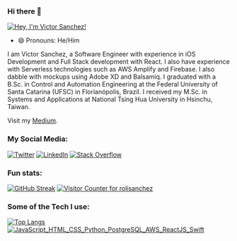 ### Hi there 👋
[![Hey, I'm Victor Sanchez!](https://pimp-my-readme.webapp.io/pimp-my-readme/sliding-text?emojis=1f913&text=Hey%252C%2520I%27m%2520Victor%2520Sanchez%21)](https://pimp-my-readme.webapp.io)

- 😄 Pronouns: He/Him

I am Victor Sanchez, a Software Engineer with experience in iOS Development and Full Stack development with React. I also have experience with Serverless technologies such as AWS Amplify and Firebase. I also dabble with mockups using Adobe XD and Balsamiq. I graduated with a B.Sc. in Control and Automation Engineering at the Federal University of Santa Catarina (UFSC) in Florianópolis, Brazil. I received my M.Sc. in Systems and Applications at National Tsing Hua University in Hsinchu, Taiwan.

Visit my [Medium](https://medium.com/@vrsanchezj "Victor R. Sanchez Jara's Medium").

<h3 align="left">My Social Media:</h3>

[![Twitter](https://pimp-my-readme.webapp.io/pimp-my-readme/social-media?social=Twitter)](https://twitter.com/rolisanchez)
[![LinkedIn](https://pimp-my-readme.webapp.io/pimp-my-readme/social-media?social=LinkedIn)](https://www.linkedin.com/in/victorrsanchezj/)
[![Stack Overflow](https://pimp-my-readme.webapp.io/pimp-my-readme/social-media?social=Stack%20Overflow)](https://stackoverflow.com/users/4563424/victor-sanchez)

<h3 align="left">Fun stats:</h3>

[![GitHub Streak](https://github-readme-streak-stats.herokuapp.com/?user=rolisanchez)](https://git.io/streak-stats)
[![Visitor Counter for rolisanchez](https://pimp-my-readme.webapp.io/pimp-my-readme/visitor-counter?page=rolisanchez)](https://pimp-my-readme.webapp.io)

<h3 align="left">Some of the Tech I use:</h3>

[![Top Langs](https://github-readme-stats-omega-navy.vercel.app/api/top-langs/?username=rolisanchez&layout=compact)](https://github.com/rolisanchez/github-readme-stats)
[![JavaScript_HTML_CSS_Python_PostgreSQL_AWS_ReactJS_Swift](https://pimp-my-readme.webapp.io/pimp-my-readme/technology?technology=JavaScript_HTML_CSS_Python_PostgreSQL_AWS_ReactJS_Swift)](https://pimp-my-readme.webapp.io)


